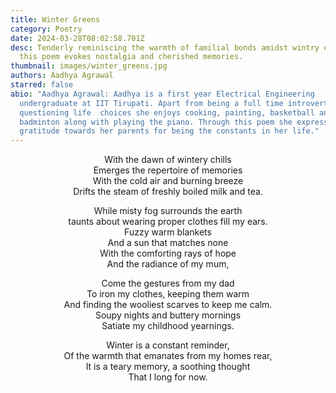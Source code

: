 ```yaml
---
title: Winter Greens
category: Poetry
date: 2024-03-28T08:02:58.701Z
desc: Tenderly reminiscing the warmth of familial bonds amidst wintry embraces,
  this poem evokes nostalgia and cherished memories.
thumbnail: images/winter_greens.jpg
authors: Aadhya Agrawal
starred: false
abio: "Aadhya Agrawal: Aadhya is a first year Electrical Engineering
  undergraduate at IIT Tirupati. Apart from being a full time introvert and
  questioning life  choices she enjoys cooking, painting, basketball and
  badminton along with playing the piano. Through this poem she expresses her
  gratitude towards her parents for being the constants in her life."
---
```

<p style="text-align: center;align:center;">With the dawn of wintery chills<br>
Emerges the repertoire of memories<br>
With the cold air and burning breeze<br>
Drifts the steam of freshly boiled milk and tea.</p>



<p style="text-align: center;align:center;">While misty fog surrounds the earth<br>
taunts about wearing proper clothes fill my ears.<br>
Fuzzy warm blankets<br>
And a sun that matches none<br>
With the comforting rays of hope<br>
And the radiance of my mum, </p>



<p style="text-align: center;align:center;">Come the gestures from my dad<br>
To iron my clothes, keeping them warm<br>
And finding the wooliest scarves to keep me calm.<br>
Soupy nights and buttery mornings<br>
Satiate my childhood yearnings.</p>



<p style="text-align: center;align:center;">Winter is a constant reminder,<br>
Of the warmth that emanates from my homes rear,<br>
It is a teary memory, a soothing thought<br>
That I long for now.</p>
